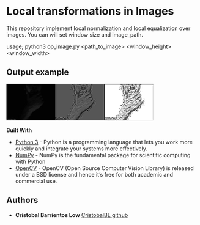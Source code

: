 # Local transformations in Images

This repository implement local normalization and local equalization over images. You can will set window size and image_path. 

usage; python3 op_image.py <path_to_image> <window_height> <window_width>
 
## Output example

![alt text](https://github.com/CristobalBL/pyLocalOpImage/blob/master/out.png)

**Built With**

* [Python 3](https://www.python.org) - Python is a programming language that lets you work more quickly and integrate your systems more effectively.
* [NumPy](http://www.numpy.org/) - NumPy is the fundamental package for scientific computing with Python
* [OpenCV](https://www.opencv.org) - OpenCV (Open Source Computer Vision Library) is released under a BSD license and hence it’s free for both academic and commercial use.

## Authors

* **Cristobal Barrientos Low** [CristobalBL github](https://github.com/CristobalBL)
